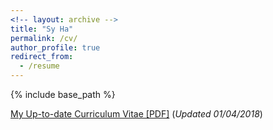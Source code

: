 ```yaml
---
<!-- layout: archive -->
title: "Sy Ha"
permalink: /cv/
author_profile: true
redirect_from:
  - /resume
---
```


{% include base_path %}

[My Up-to-date Curriculum Vitae [PDF]](http://ninjaking.github.io/files/syht_cv.pdf) (*Updated 01/04/2018*)

<!-- <embed src="http://ninjaking.github.io/files/syht_cv.pdf" width="650" height="1800" type='application/pdf'> -->
